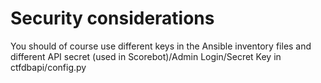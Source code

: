 # Security considerations

You should of course use different keys in the Ansible inventory files and different API secret (used in Scorebot)/Admin Login/Secret Key in ctfdbapi/config.py 